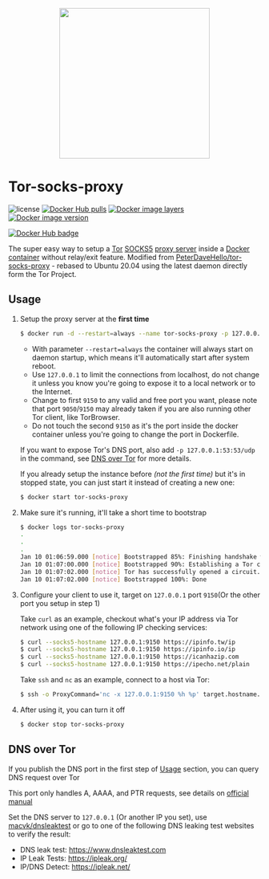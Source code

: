 <p align="center">
  <img width="300px" src="https://upload.wikimedia.org/wikipedia/commons/8/8f/Tor_project_logo_hq.png">
</p>

# Tor-socks-proxy

![license](https://img.shields.io/badge/license-GPLv3.0-brightgreen.svg?style=flat)
[![Docker Hub pulls](https://img.shields.io/docker/pulls/x86txt/tor-socks-proxy.svg)](https://hub.docker.com/r/x86txt/tor-socks-proxy/)
[![Docker image layers](https://images.microbadger.com/badges/image/x86txt/tor-socks-proxy.svg)](https://microbadger.com/images/x86txt/tor-socks-proxy/)
[![Docker image version](https://images.microbadger.com/badges/version/x86txt/tor-socks-proxy.svg)](https://hub.docker.com/r/x86txt/tor-socks-proxy/tags/)

[![Docker Hub badge](http://dockeri.co/image/x86txt/tor-socks-proxy)](https://hub.docker.com/r/x86txt/tor-socks-proxy/)

The super easy way to setup a [Tor](https://www.torproject.org) [SOCKS5](https://en.wikipedia.org/wiki/SOCKS#SOCKS5) [proxy server](https://en.wikipedia.org/wiki/Proxy_server) inside a [Docker](https://en.wikipedia.org/wiki/Docker_(software)) [container](https://en.wikipedia.org/wiki/Container_(virtualization)) without relay/exit feature. Modified from [PeterDaveHello/tor-socks-proxy](https://github.com/PeterDaveHello/tor-socks-proxy) - rebased to Ubuntu 20.04 using the latest daemon directly form the Tor Project.

## Usage

1. Setup the proxy server at the **first time**

    ```sh
    $ docker run -d --restart=always --name tor-socks-proxy -p 127.0.0.1:9150:9150/tcp x86txt/tor-socks-proxy:latest
    ```

    - With parameter `--restart=always` the container will always start on daemon startup, which means it'll automatically start after system reboot.
    - Use `127.0.0.1` to limit the connections from localhost, do not change it unless you know you're going to expose it to a local network or to the Internet.
    - Change to first `9150` to any valid and free port you want, please note that port `9050`/`9150` may already taken if you are also running other Tor client, like TorBrowser.
    - Do not touch the second `9150` as it's the port inside the docker container unless you're going to change the port in Dockerfile.

    If you want to expose Tor's DNS port, also add `-p 127.0.0.1:53:53/udp` in the command, see [DNS over Tor](#dns-over-tor) for more details.

    If you already setup the instance before *(not the first time)* but it's in stopped state, you can just start it instead of creating a new one:

    ```sh
    $ docker start tor-socks-proxy
    ```

2. Make sure it's running, it'll take a short time to bootstrap

    ```sh
    $ docker logs tor-socks-proxy
    .
    .
    .
    Jan 10 01:06:59.000 [notice] Bootstrapped 85%: Finishing handshake with first hop
    Jan 10 01:07:00.000 [notice] Bootstrapped 90%: Establishing a Tor circuit
    Jan 10 01:07:02.000 [notice] Tor has successfully opened a circuit. Looks like client functionality is working.
    Jan 10 01:07:02.000 [notice] Bootstrapped 100%: Done
    ```

3. Configure your client to use it, target on `127.0.0.1` port `9150`(Or the other port you setup in step 1)

    Take `curl` as an example, checkout what's your IP address via Tor network using one of the following IP checking services:

    ```sh
    $ curl --socks5-hostname 127.0.0.1:9150 https://ipinfo.tw/ip
    $ curl --socks5-hostname 127.0.0.1:9150 https://ipinfo.io/ip
    $ curl --socks5-hostname 127.0.0.1:9150 https://icanhazip.com
    $ curl --socks5-hostname 127.0.0.1:9150 https://ipecho.net/plain
    ```

    Take `ssh` and `nc` as an example, connect to a host via Tor:

    ```sh
    $ ssh -o ProxyCommand='nc -x 127.0.0.1:9150 %h %p' target.hostname.blah
    ```

4. After using it, you can turn it off

    ```sh
    $ docker stop tor-socks-proxy
    ```

## DNS over Tor

If you publish the DNS port in the first step of [Usage](#usage) section, you can query DNS request over Tor

This port only handles A, AAAA, and PTR requests, see details on [official manual](https://www.torproject.org/docs/tor-manual.html.en)

Set the DNS server to `127.0.0.1` (Or another IP you set), use [macvk/dnsleaktest](https://github.com/macvk/dnsleaktest) or go to one of the following DNS leaking test websites to verify the result:

- DNS leak test: <https://www.dnsleaktest.com>
- IP Leak Tests: <https://ipleak.org/>
- IP/DNS Detect: <https://ipleak.net/>

